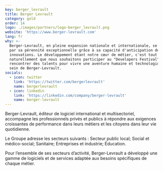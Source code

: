 ```yaml
---
key: berger_levrault
title: Berger Levrault
category: gold
order: 14
logo: ./images/partners/logo-berger_levrault.png
website: 'https://www.berger-levrault.com'
lang: fr
why: >-
  Berger-Levrault, en pleine expansion nationale et internationale, se distingue
  par sa pérennité exceptionnelle grâce à sa capacité d'anticipation des
  innovations. Le développement étant notre cœur de métier, c'est tout
  naturellement que nous souhaitons participer au "Developers Festival" et
  rencontrer des talents pour vivre une aventure humaine et technologique au
  sein de Berger-Levrault.
socials:
  - icon: twitter
    link: 'https://twitter.com/bergerlevrault'
    name: bergerlevrault
  - icon: linkedin
    link: 'https://linkedin.com/company/berger-levrault'
    name: berger-levrault
---
```

Berger-Levrault, éditeur de logiciel international et multisectoriel, accompagne les professionnels privés et publics à répondre aux exigences croissantes de performance dans leurs métiers et les citoyens dans leur vie quotidienne.

Le Groupe adresse les secteurs suivants : Secteur public local; Social et médico-social; Sanitaire; Entreprises et industrie; Éducation.

Pour l’ensemble de ses secteurs d’activité, Berger-Levrault a développé une gamme de logiciels et de services adaptée aux besoins spécifiques de chaque métier. 

